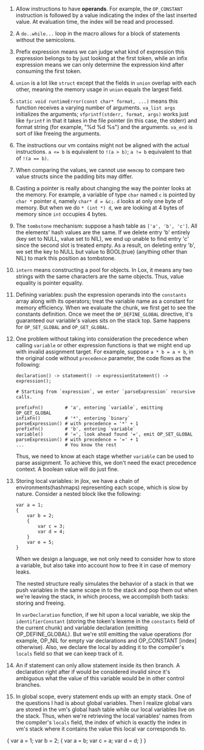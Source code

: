 1. Allow instructions to have **operands**. For example, the `OP_CONSTANT` instruction is followed by a value indicating the index of the last inserted value. At evaluation time, the index will be read and processed.

2. A `do..while...` loop in the macro allows for a block of statements without the semicolons.

3. Prefix expression means we can judge what kind of expression this expression belongs to by just looking at the first token, while an infix expression means we can only determine the expression kind after consuming the first token.

4. `union` is a lot like `struct` except that the fields in `union` overlap with each other, meaning the memory usage in `union` equals the largest field.

5. `static void runtimeError(const char* format, ...)` means this function receives a varying number of arguments. `va_list args` initializes the arguments; `vfprintf(stderr, format, args)` works just like `fprintf` in that it takes in the file pointer (in this case, the stderr) and format string (for example, "%d %d %s") and the arguments. `va_end` is sort of like freeing the arguments.

6. The instructions our vm contains might not be aligned with the actual instructions. `a <= b` is equivalent to `!(a > b)`; `a != b` equivalent to that of `!(a == b)`.

7. When comparing the values, we cannot use `memcmp` to compare two value structs since the padding bits may differ.

8. Casting a pointer is really about changing the way the pointer looks at the memory. For example, a variable of type `char` named `c` is pointed by `char *` pointer `d`, namely `char* d = &c;`. `d` looks at only one byte of memory. But when we do `* (int *) d`, we are looking at 4 bytes of memory since `int` occupies 4 bytes.

9. The `tombstone` mechanism: suppose a hash table as `['a', 'b', 'c']`. All the elements' hash values are the same. If we delete entry 'b' entirely (key set to NULL, value set to NIL), we end up unable to find entry 'c' since the second slot is treated empty. As a result, on deleting entry 'b', we set the key to NULL but value to BOOL(true) (anything other than NIL) to mark this position as tombstone.

10. `intern` means constructing a pool for objects. In Lox, it means any two strings with the same characters are the same objects. Thus, value equality is pointer equality.

11. Defining variables: push the expression operands into the `constants` array along with its operators; treat the variable name as a constant for memory efficiency. When we evaluate the chunk, we first get to see the constants definition. Once we meet the `OP_DEFINE_GLOBAL` directive, it's guaranteed our variable's values sits on the stack top. Same happens for `OP_SET_GLOBAL` and `OP_GET_GLOBAL`.

12. One problem without taking into consideration the precedence when calling `variable` or other expression functions is that we might end up with invalid assignment target. For example, suppose `a * b = a + b`, in the original code without `precedence` parameter, the code flows as the following:

    ```text
    declaration() -> statement() -> expressionStatement() -> expression();

    # Starting from `expression`, we enter `parseExpression` recursive calls.

    prefixFn()        # 'a', entering `variable`, emitting OP_GET_GLOBAL
    infixFn()         # '*', entering `binary`
    parseExpression() # with precedence = '*' + 1
    prefixFn()        # 'b', entering `variable`
    variable()        # '=', look ahead found '=', emit OP_SET_GLOBAL
    parseExpression() # with precedence = '=' + 1
    ...               # You know the rest
    ```

    Thus, we need to know at each stage whether `variable` can be used to parse assignment. To achieve this, we don't need the exact precedence context. A boolean value will do just fine.

13. Storing local variables: in jlox, we have a chain of environments(hashmaps) representing each scope, which is slow by nature. Consider a nested block like the following:

    ```
    var a = 1;
    {
        var b = 2;
        {
            var c = 3;
            var d = 4;
        }
        var e = 5;
    }
    ```

    When we design a language, we not only need to consider how to store a variable, but also take into account how to free it in case of memory leaks.

    The nested structure really simulates the behavior of a stack in that we push variables in the same scope in to the stack and pop them out when we're leaving the stack, in which process, we accomplish both tasks: storing and freeing.

    In `varDeclaration` function, if we hit upon a local variable, we skip the `identifierConstant` (storing the token's lexeme in the `constants` field of the current chunk) and variable declaration (emitting OP_DEFINE_GLOBAL). But we're still emitting the value operations (for example, OP_NIL for empty var declarations and OP_CONSTANT [index] otherwise). Also, we declare the local by adding it to the compiler's `locals` field so that we can keep track of it.

14. An if statement can only allow statement inside its then branch. A declaration right after if would be considered invalid since it's ambiguous what the value of this variable would be in other control branches.

15. In global scope, every statement ends up with an empty stack. One of the questions I had is about global variables. Then I realize global vars are stored in the vm's global hash table while our local variables live on the stack. Thus, when we're retrieving the local variables' names from the compiler's `locals` field, the index of which is exactly the index in vm's stack where it contains the value this local var corresponds to.

{
    var a = 1;
    var b = 2;
    {
        var a = b;
        var c = a;
        var d = d;
    }
}